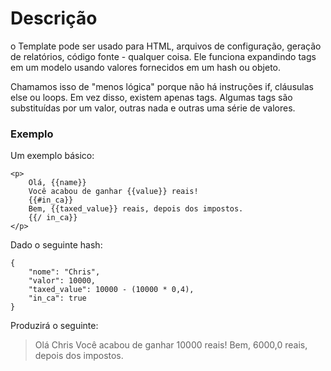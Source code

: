 # Descrição

o Template pode ser usado para HTML, arquivos de configuração, geração de relatórios, código fonte - qualquer coisa. Ele funciona expandindo tags em um modelo usando valores fornecidos em um hash ou objeto.

Chamamos isso de "menos lógica" porque não há instruções if, cláusulas else ou loops. Em vez disso, existem apenas tags. Algumas tags são substituídas por um valor, outras nada e outras uma série de valores.

### Exemplo

Um exemplo básico:

```markup
<p>
    Olá, {{name}}
    Você acabou de ganhar {{value}} reais!
    {{#in_ca}}
    Bem, {{taxed_value}} reais, depois dos impostos.
    {{/ in_ca}}
</p>
```

Dado o seguinte hash:

```markup
{
    "nome": "Chris",
    "valor": 10000,
    "taxed_value": 10000 - (10000 * 0,4),
    "in_ca": true
}
```

Produzirá o seguinte:

> Olá Chris Você acabou de ganhar 10000 reais! Bem, 6000,0 reais, depois dos impostos.



